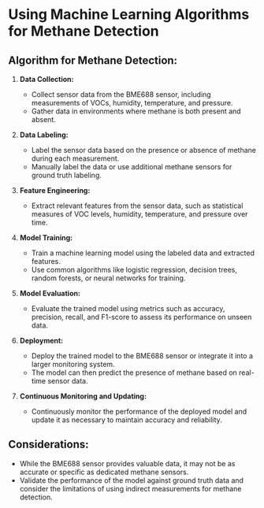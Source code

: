 # Using Machine Learning Algorithms for Methane Detection

## Algorithm for Methane Detection:

1. **Data Collection:**
   - Collect sensor data from the BME688 sensor, including measurements of VOCs, humidity, temperature, and pressure.
   - Gather data in environments where methane is both present and absent.

2. **Data Labeling:**
   - Label the sensor data based on the presence or absence of methane during each measurement.
   - Manually label the data or use additional methane sensors for ground truth labeling.

3. **Feature Engineering:**
   - Extract relevant features from the sensor data, such as statistical measures of VOC levels, humidity, temperature, and pressure over time.

4. **Model Training:**
   - Train a machine learning model using the labeled data and extracted features.
   - Use common algorithms like logistic regression, decision trees, random forests, or neural networks for training.

5. **Model Evaluation:**
   - Evaluate the trained model using metrics such as accuracy, precision, recall, and F1-score to assess its performance on unseen data.

6. **Deployment:**
   - Deploy the trained model to the BME688 sensor or integrate it into a larger monitoring system.
   - The model can then predict the presence of methane based on real-time sensor data.

7. **Continuous Monitoring and Updating:**
   - Continuously monitor the performance of the deployed model and update it as necessary to maintain accuracy and reliability.

## Considerations:
- While the BME688 sensor provides valuable data, it may not be as accurate or specific as dedicated methane sensors.
- Validate the performance of the model against ground truth data and consider the limitations of using indirect measurements for methane detection.
